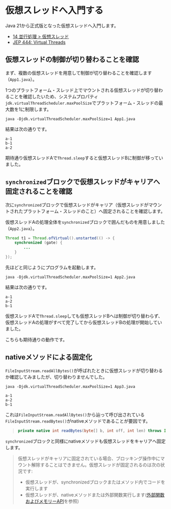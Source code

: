 # 仮想スレッドへ入門する

Java 21から正式版となった仮想スレッドへ入門します。

- [14 並行処理 > 仮想スレッド](https://docs.oracle.com/javase/jp/21/core/virtual-threads.html#GUID-DC4306FC-D6C1-4BCC-AECE-48C32C1A8DAA)
- [JEP 444: Virtual Threads](https://openjdk.org/jeps/444)

## 仮想スレッドの制御が切り替わることを確認

まず、複数の仮想スレッドを用意して制御が切り替わることを確認します（`App1.java`）。

1つのプラットフォーム・スレッド上でマウントされる仮想スレッドが切り替わることを確認したいため、システムプロパティ`jdk.virtualThreadScheduler.maxPoolSize`でプラットフォーム・スレッドの最大数を1に制限します。

```
java -Djdk.virtualThreadScheduler.maxPoolSize=1 App1.java
```

結果は次の通りです。

```
a-1
b-1
a-2
```

期待通り仮想スレッドAで`Thread.sleep`すると仮想スレッドBに制御が移っていました。

## `synchronized`ブロックで仮想スレッドがキャリアへ固定されることを確認

次に`synchronized`ブロックで仮想スレッドがキャリア（仮想スレッドがマウントされたプラットフォーム・スレッドのこと）へ固定されることを確認します。

仮想スレッドAの処理全体を`synchronized`ブロックで囲んだものを用意しました（`App2.java`）。

```java
Thread t1 = Thread.ofVirtual().unstarted(() -> {
    synchronized (gate) {
        ...
    }
});
```

先ほどと同じようにプログラムを起動します。

```
java -Djdk.virtualThreadScheduler.maxPoolSize=1 App2.java
```

結果は次の通りです。

```
a-1
a-2
b-1
```

仮想スレッドAで`Thread.sleep`しても仮想スレッドBへは制御が切り替わらず、仮想スレッドAの処理がすべて完了してから仮想スレッドBの処理が開始していました。

こちらも期待通りの動作です。

## nativeメソッドによる固定化

`FileInputStream.readAllBytes()`が呼ばれたときに仮想スレッドが切り替わるか確認してみましたが、切り替わりませんでした。

```
java -Djdk.virtualThreadScheduler.maxPoolSize=1 App3.java
```

```
a-1
a-2
b-1
```

これは`FileInputStream.readAllBytes()`から辿って呼び出されている`FileInputStream.readBytes()`がnativeメソッドであることが要因です。

> ```java
> private native int readBytes(byte[] b, int off, int len) throws IOException;
> ```

`synchronized`ブロックと同様にnativeメソッドも仮想スレッドをキャリアへ固定します。

> 仮想スレッドがキャリアに固定されている場合、ブロッキング操作中にマウント解除することはできません。仮想スレッドが固定されるのは次の状況です:
> 
> - 仮想スレッドが、synchronizedブロックまたはメソッド内でコードを実行します
> - 仮想スレッドが、nativeメソッドまたは外部関数実行します([外部関数およびメモリーAPI](https://docs.oracle.com/javase/jp/21/core/foreign-function-and-memory-api.html#GUID-FBE990DA-C356-46E8-9109-C75567849BA8)を参照)